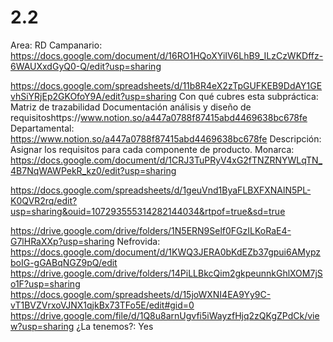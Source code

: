 # 2.2

Area: RD
Campanario: https://docs.google.com/document/d/16RO1HQoXYiIV6LhB9_ILzCzWKDffz-6WAUXxdGyQ0-Q/edit?usp=sharing

https://docs.google.com/spreadsheets/d/11b8R4eX2zTpGUFKEB9DdAY1GEvhSiYRjEp2GKOfoY9A/edit?usp=sharing
Con qué cubres esta subpráctica: Matriz de trazabilidad
Documentación análisis y diseño de requisitoshttps://www.notion.so/a447a0788f87415abd4469638bc678fe 
Departamental: https://www.notion.so/a447a0788f87415abd4469638bc678fe 
Descripción: Asignar los requisitos para cada componente de producto.
Monarca: https://docs.google.com/document/d/1CRJ3TuPRyV4xG2fTNZRNYWLqTN_4B7NqWAWPekR_kz0/edit?usp=sharing

https://docs.google.com/spreadsheets/d/1geuVnd1ByaFLBXFXNAlN5PL-K0QVR2rq/edit?usp=sharing&ouid=107293555314282144034&rtpof=true&sd=true

https://drive.google.com/drive/folders/1N5ERN9Self0FGzILKoRaE4-G7lHRaXXp?usp=sharing
Nefrovida: https://docs.google.com/document/d/1KWQ3JERA0bKdEZb37gpui6AMypzboIG-gGABqNGZ9pQ/edit
https://drive.google.com/drive/folders/14PiLLBkcQim2gkpeunnkGhlXOM7jSo1F?usp=sharing
https://docs.google.com/spreadsheets/d/15joWXNI4EA9Yy9C-vT1BVZVrxoVJNX1qjkBx73TFo5E/edit#gid=0
https://drive.google.com/file/d/1Q8u8arnUgvfi5iWayzfHjq2zQKgZPdCk/view?usp=sharing
¿La tenemos?: Yes